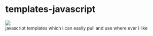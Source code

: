 # templates-javascript
![](https://img.shields.io/badge/templates-1-green)\
javascript templates which i can easily pull and use where ever i like 
